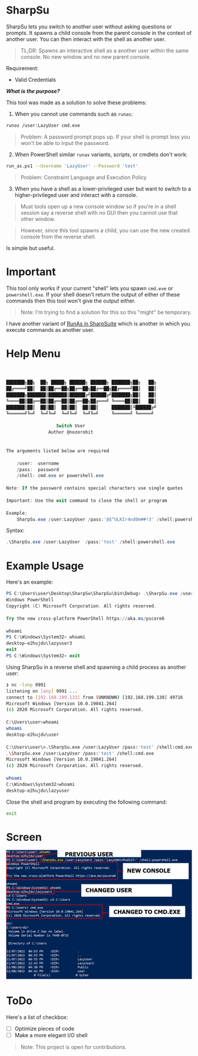 # SharpSu

SharpSu lets you switch to another user without asking questions or prompts. It spawns a child console from the parent console in the context of another user. You can then interact with the shell as another user.

> TL;DR: Spawns an interactive shell as a another user within the same console. No new window and no new parent console.

Requirement:

- Valid Credentials

***What is the purpose?***

This tool was made as a solution to solve these problems:

1. When you cannot use commands such as `runas`:

```sh
runas /user:LazyUser cmd.exe
```

> Problem: A password prompt pops up. If your shell is prompt less you won't be able to input the password.

2. When PowerShell similar `runas` variants, scripts, or cmdlets don't work:

```sh
run_as.ps1 --Username 'LazyUser' --Password 'test'
```

> Problem: Constraint Language and Execution Policy

3. When you have a shell as a lower-privileged user but want to switch to a higher-privileged user and interact with a console.

> Must tools open up a new console window so if you're in a shell session say a reverse shell with no GUI then you cannot use that other window. 

> However, since this tool spawns a child, you can use the new created console from the reverse shell.

Is simple but useful.

# Important

This tool only works if your current "shell" lets you spawn `cmd.exe` or `powershell.exe`. If your shell doesn't return the output of either of these commands then this tool won't give the output either.

> Note: I'm trying to find a solution for this so this "might" be temporary.

I have another variant of [RunAs in SharpSuite](https://github.com/nozerobit/SharpSuite/tree/main/RunAs) which is another in which you execute commands as another user.

# Help Menu

```powershell


███████╗██╗  ██╗ █████╗ ██████╗ ██████╗ ███████╗██╗   ██╗
██╔════╝██║  ██║██╔══██╗██╔══██╗██╔══██╗██╔════╝██║   ██║
███████╗███████║███████║██████╔╝██████╔╝███████╗██║   ██║
╚════██║██╔══██║██╔══██║██╔══██╗██╔═══╝ ╚════██║██║   ██║
███████║██║  ██║██║  ██║██║  ██║██║     ███████║╚██████╔╝
╚══════╝╚═╝  ╚═╝╚═╝  ╚═╝╚═╝  ╚═╝╚═╝     ╚══════╝ ╚═════╝

                   Switch User
                Author @nozerobit


The arguments listed below are required

    /user:  username
    /pass:  password
    /shell: cmd.exe or powershell.exe

Note: If the password contains special characters use single quotes

Important: Use the exit command to close the shell or program

Example:
    SharpSu.exe /user:LazyUser /pass:'@$^ULKIr4nd0m##!3' /shell:powershell.exe
```

Syntax:

```powershell
.\SharpSu.exe /user:LazyUser  /pass:'test' /shell:powershell.exe
```

# Example Usage

Here's an example:

```powershell
PS C:\Users\user\Desktop\SharpSu\SharpSu\bin\Debug> .\SharpSu.exe /user:LazyUser3  /pass:'Lazy4#!@@$#%#$^%d*(_)(_)(*()minPwd123!' /shell:powershell.exe
Windows PowerShell
Copyright (C) Microsoft Corporation. All rights reserved.

Try the new cross-platform PowerShell https://aka.ms/pscore6

whoami
PS C:\Windows\System32> whoami
desktop-e2hujdu\lazyuser3
exit
PS C:\Windows\System32> exit
```

Using SharpSu in a reverse shell and spawning a child process as another user:

```sh
❯ nc -lvnp 9991
listening on [any] 9991 ...
connect to [192.168.199.133] from (UNKNOWN) [192.168.199.130] 49716
Microsoft Windows [Version 10.0.19041.264]
(c) 2020 Microsoft Corporation. All rights reserved.

C:\Users\user>whoami
whoami
desktop-e2hujdu\user

C:\Users\user\>.\SharpSu.exe /user:LazyUser /pass:'test' /shell:cmd.exe
.\SharpSu.exe /user:LazyUser /pass:'test' /shell:cmd.exe
Microsoft Windows [Version 10.0.19041.264]
(c) 2020 Microsoft Corporation. All rights reserved.

whoami
C:\Windows\System32>whoami
desktop-e2hujdu\lazyuser
```

Close the shell and program by executing the following command:

```cmd
exit
```

# Screen

![media](media/CAPTURE.png)

# ToDo

Here's a list of checkbox:

- [ ] Optimize pieces of code
- [ ] Make a more elegant I/O shell

> Note: This project is open for contributions.